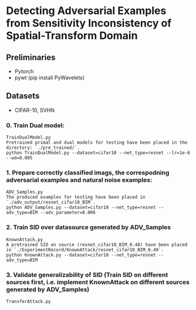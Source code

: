 # Detecting Adversarial Examples from Sensitivity Inconsistency of Spatial-Transform Domain


## Preliminaries

* Pytorch
* pywt (pip install PyWavelets)

## Datasets

* CIFAR-10, SVHN


### 0. Train Dual model:
	TrainDualModel.py
	Pretrained primal and dual models for testing have been placed in the directory: `./pre_trained/`.
	python TrainDualModel.py --dataset=cifar10 --net_type=resnet --lr=1e-6 --wd=0.005
	
### 1. Prepare correctly classified imags, the correspodning adversarial examples and natural noise examples:
	ADV_Samples.py
	The produced examples for testing have been placed in `./adv_output/resnet_cifar10_BIM`.
	python ADV_Samples.py --dataset=cifar10 --net_type=resnet --adv_type=BIM --adv_parameter=0.006

### 2. Train SID over datasource generated by ADV_Samples
	KnownAttack.py
	A pretrained SID on source (resnet_cifar10_BIM_0.48) have been placed in `./ExperimentRecord/KnownAttack/resnet_cifar10_BIM_0.49`.
	python KnownAttack.py --dataset=cifar10 --net_type=resnet --adv_type=BIM 
	
### 3. Validate generalizability of SID (Train SID on different sources first, i.e. implement KnownAttack on different sources generated by ADV_Samples)
	TransferAttack.py


